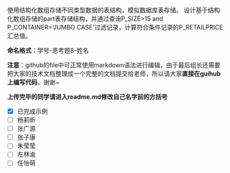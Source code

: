 使用结构化数组存储不同类型数据的表结构，模拟数据库表存储。
设计基于结构化数组存储的part表存储结构，并通过查询P_SIZE>15 and P_CONTAINER='JUMBO CASE'过滤记录，计算符合条件记录的P_RETAILPRICE汇总值。

**命名格式**：学号-思考题8-姓名

**注意**：github的file中可正常使用markdown语法进行编辑，由于最后组长还需要把大家的技术文档整理成一个完整的文档提交给老师，所以请大家**直接在guihub上编写代码**，谢谢~

**上传完毕的同学请进入readme.md修改自己名字前的方括号**

- [x] 已完成示例
- [ ] 杨莉昕
- [ ] 张广源
- [ ] 张子康
- [ ] 朱莹莹
- [ ] 左林渝
- [ ] 任怡萌
